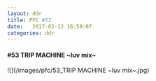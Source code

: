 ```yaml
---
layout: ddr
title: PFC #53
date:   2017-02-12 16:59:07
categories: ddr
---
```

#### **#53** TRIP MACHINE ~luv mix~
![](/images/pfc/53_TRIP MACHINE ~luv mix~.jpg)
